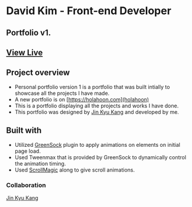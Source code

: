 # David Kim - Front-end Developer
## Portfolio v1.

## [View Live](https://holahoon.github.io/holahoon/)

## Project overview
- Personal portfolio version 1 is a portfolio that was built intially to showcase all the projects I have made.
- A new portfolio is on [https://holahoon.com](holahoon)
- This is a portfolio displaying all the projects and works I have done.
- This portfolio was designed by [Jin Kyu Kang](https://jinkyukang.com/work) and developed by me.

## Built with
- Utilized [GreenSock](https://greensock.com/gsap/) plugin to apply animations on elements on initial page load.
- Used Tweenmax that is provided by GreenSock to dynamically control the animation timing.
- Used [ScrollMagic](https://scrollmagic.io/) along to give scroll animations.

### Collaboration
[Jin Kyu Kang](https://jinkyukang.com/work)
